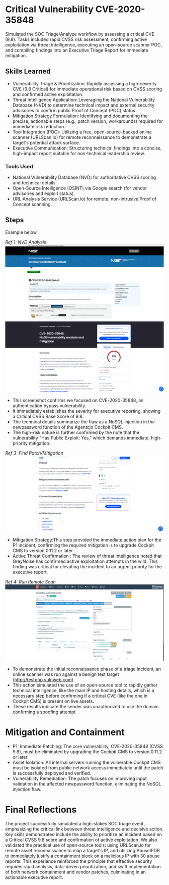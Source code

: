 # Critical Vulnerability CVE-2020-35848
Simulated the SOC Triage/Analyze workflow by assessing a critical CVE (9.8). Tasks included rapid CVSS risk assessment, confirming active exploitation via threat intelligence, executing an open-source scanner POC, and compiling findings into an Executive Triage Report for immediate mitigation.


## Skills Learned

- Vulnerability Triage & Prioritization: Rapidly assessing a high-severity CVE (9.8 Critical) for immediate operational risk based on CVSS scoring and confirmed active exploitation.
- Threat Intelligence Application: Leveraging the National Vulnerability Database (NVD) to determine technical impact and external security advisories to confirm public Proof of Concept (POC) status.
- Mitigation Strategy Formulation: Identifying and documenting the precise, actionable steps (e.g., patch version, workarounds) required for immediate risk reduction.
- Tool Integration (POC): Utilizing a free, open-source-backed online scanner (URLScan.io) for remote reconnaissance to demonstrate a target's potential attack surface.
- Executive Communication: Structuring technical findings into a concise, high-impact report suitable for non-technical leadership review.

### Tools Used

- National Vulnerability Database (NVD) for authoritative CVSS scoring and technical details.
- Open-Source Intelligence (OSINT) via Google search (for vendor advisories and exploit status).
- URL Analysis Service (URLScan.io) for remote, non-intrusive Proof of Concept scanning.

## Steps

Example below.

*Ref 1: NVD Analysis*
<img src="vulnlab1/ref1.png" />
<img src="vulnlab1/ref2.png"/>

- This screenshot confirms we focused on CVE-2020-35848, an authentication bypass vulnerability.
-  It immediately establishes the severity for executive reporting, showing a Critical CVSS Base Score of 9.8.
-  The technical details summarize the flaw as a NoSQL injection in the newpassword function of the Agentcjo Cockpit CMS.
-  The high-risk nature is further confirmed by the note that the vulnerability "Has Public Exploit: Yes," which demands immediate, high-priority mitigation.


*Ref 3: Find Patch/Mitigation*
<img src="vulnlab1/ref3.png" />

- Mitigation Strategy:This step provided the immediate action plan for the P1 incident, confirming the required mitigation is to upgrade Cockpit CMS to version 0.11.2 or later.
- Active Threat Confirmation : The review of threat intelligence noted that GreyNoise has confirmed active exploitation attempts in the wild. This finding was critical for elevating the incident to an urgent priority for the executive report.


*Ref 4: Run Remote Scan*
<img src="vulnlab1/ref4.png" />

- To demonstrate the initial reconnaissance phase of a triage incident, an online scanner was run against a benign test target (http://testphp.vulnweb.com).
-  This action simulated the use of an open-source tool to rapidly gather technical intelligence, like the main IP and hosting details, which is a necessary step before confirming if a critical CVE (like the one in Cockpit CMS) is present on live assets.
-  These results indicate the sender was unauthorized  to use the domain confirming a spoofing attempt



 # Mitigation and Containment
 - P1: Immediate Patching: The core vulnerability, CVE-2020-35848 (CVSS 9.8), must be eliminated by upgrading the Cockpit CMS to version 0.11.2 or later.
 - Asset Isolation: All internal servers running the vulnerable Cockpit CMS must be isolated from public network access immediately until the patch is successfully deployed and verified.
 - Vulnerability Remediation: The patch focuses on improving input validation in the affected newpassword function, eliminating the NoSQL injection flaw.


# Final Reflections

The project successfully simulated a high-stakes SOC triage event, emphasizing the critical link between threat intelligence and decisive action. Key skills demonstrated include the ability to prioritize an incident based on a Critical CVSS 9.8 score and confirmation of active exploitation. We also validated the practical use of open-source tools: using URLScan.io for remote asset reconnaissance to map a target's IP, and utilizing AbuseIPDB to immediately justify a containment block on a malicious IP with 30 abuse reports. This experience reinforced the principle that effective security requires rapid analysis, data-driven prioritization, and swift implementation of both network containment and vendor patches, culminating in an actionable executive report.
